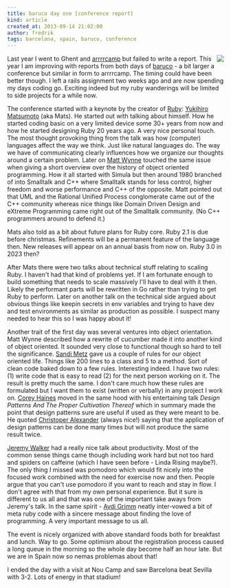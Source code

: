 ```yaml
---
title: baruco day one [conference report]
kind: article
created_at: 2013-09-14 21:02:00
author: fredrik
tags: barcelona, spain, baruco, conference
---
```


<img style="float:right" src="http://assets2013.baruco.org/assets/logo-3ff2130df4d6cf11e8bd7f1e3d72bb6d.png"/>

Last year I went to Ghent and [arrrrcamp](http://arrrrcamp.be/) but failed to write a report. This year I am improving with reports from both days of [baruco](http://www.baruco.org) - a bit larger a conference but similar in form to arrrrcamp. The timing could have been better though. I left a rails assignment two weeks ago and are now spending my days coding go. Exciting indeed but my ruby wanderings will be limited to side projects for a while now.

The conference started with a keynote by the creator of [Ruby](https://www.ruby-lang.org/en/): [Yukihiro Matsumoto](https://twitter.com/yukihiro_matz) (aka Mats). He started out with talking about himself. How he started coding basic on a very limited device some 30+ years from now and how he started designing Ruby 20 years ago. A very nice personal touch. The most thought provoking thing from the talk was how (computer) languages affect the way we think. Just like natural languages do. The way we have of communicating clearly influences how we organize our thoughts around a certain problem. Later on [Matt Wynne](http://blog.mattwynne.net/) touched the same issue when giving a short overview over the history of object oriented programming. How it all started with Simula but then around 1980 branched of into Smalltalk and C++ where Smalltalk stands for less control, higher freedom and worse performance and C++ of the opposite. Matt pointed out that UML and the Rational Unified Process conglomerate came out of the C++ community whereas nice things like Domain Driven Design and eXtreme Programming came right out of the Smalltalk community. (No C++ programmers around to defend it.)

Mats also told as a bit about future plans for Ruby core. Ruby 2.1 is due before christmas. Refinements will be a permanent feature of the language then. New releases will appear on an annual basis from now on. Ruby 3.0 in 2023 then?

After Mats there were two talks about technical stuff relating to scaling Ruby. I haven't had that kind of problems yet. If I am fortunate enough to build something that needs to scale massively I'll have to deal with it then. Likely the performant parts will be rewritten in Go rather than trying to get Ruby to perform. Later on another talk on the technical side argued about obvious things like keepin secrets in env variables and trying to have dev and test environments as similar as production as possible. I suspect many needed to hear this so I was happy about it!

Another trait of the first day was several ventures into object orientation. Matt Wynne described how a rewrite of cucumber made it into another kind of object oriented. It sounded very close to functional though so hard to tell the significance. [Sandi Metz](http://www.sandimetz.com/) gave us a couple of rules for our object oriented life. Things like 200 lines to a class and 5 to a method. Sort of clean code baked down to a few rules. Interesting indeed. I have two rules: (1) write code that is easy to read (2) for the next person working on it. The result is pretty much the same. I don't care much how these rules are formulated but I want them to exist (written or verbally) in any project I work on. [Corey Haines](http://coreyhaines.com/) moved in the same hood with his entertaining talk *Design Patterns And The Proper Cultivation Thereof* which in summary made the point that design patterns sure are useful if used as they were meant to be. He quoted [Christoper Alexander](http://c2.com/cgi/wiki?ChristopherAlexander) (always nice!) saying that the application of design patterns can be done many times but will not produce the same result twice.

[Jeremy Walker](https://twitter.com/iHiD) had a really nice talk about productivity. Most of the common sense things came though including work hard but not too hard and spiders on caffeine (which I have seen before - Linda Rising maybe?). The only thing I missed was pomodoro which would fit nicely into the focused work combined with the need for exercise now and then. People argue that you can't use pomodoro if you want to reach and stay in flow. I don't agree with that from my own personal experience. But it sure is different to us all and that was one of the important take aways from Jeremy's talk. In the same spirit - [Avdi Grimm](http://about.avdi.org/) neatly inter-vowed a bit of meta ruby code with a sincere message about finding the love of programming. A very important message to us all.

The event is nicely organized with above standard foods both for breakfast and lunch. Way to go. Some optimism about the registration process caused a long queue in the morning so the whole day become half an hour late. But we are in Spain now so nemas problemas about that! 

I ended the day with a visit at Nou Camp and saw Barcelona beat Sevilla with 3-2. Lots of energy in that stadium!
